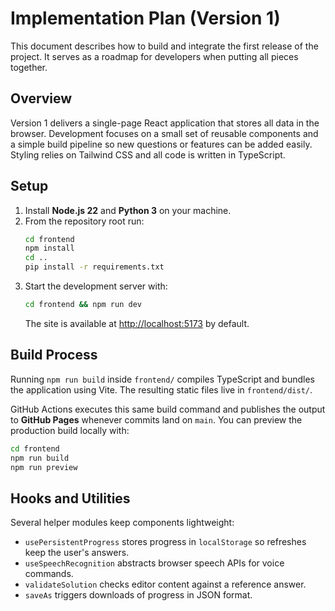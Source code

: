 # Implementation Plan (Version 1)

This document describes how to build and integrate the first release of the project. It serves as a roadmap for developers when putting all pieces together.

## Overview

Version 1 delivers a single-page React application that stores all data in the
browser. Development focuses on a small set of reusable components and a simple
build pipeline so new questions or features can be added easily. Styling relies
on Tailwind CSS and all code is written in TypeScript.

## Setup

1. Install **Node.js 22** and **Python 3** on your machine.
2. From the repository root run:
   ```bash
   cd frontend
   npm install
   cd ..
   pip install -r requirements.txt
   ```
3. Start the development server with:
   ```bash
   cd frontend && npm run dev
   ```
   The site is available at <http://localhost:5173> by default.

## Build Process

Running `npm run build` inside `frontend/` compiles TypeScript and bundles the
application using Vite. The resulting static files live in `frontend/dist/`.

GitHub Actions executes this same build command and publishes the output to
**GitHub Pages** whenever commits land on `main`. You can preview the production
build locally with:

```bash
cd frontend
npm run build
npm run preview
```

## Hooks and Utilities

Several helper modules keep components lightweight:

- `usePersistentProgress` stores progress in `localStorage` so refreshes keep the user's answers.
- `useSpeechRecognition` abstracts browser speech APIs for voice commands.
- `validateSolution` checks editor content against a reference answer.
- `saveAs` triggers downloads of progress in JSON format.
